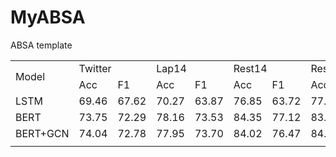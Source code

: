 # MyABSA

ABSA template

<table>
    <tr>
        <td rowspan="2">Model</td>
        <td colspan="2">Twitter</td>
        <td colspan="2">Lap14</td>
        <td colspan="2">Rest14</td>
        <td colspan="2">Rest15</td>
        <td colspan="2">Rest16</td>
    </tr>
    <tr>
        <td>Acc</td>
        <td>F1</td>
        <td>Acc</td>
        <td>F1</td>
        <td>Acc</td>
        <td>F1</td>
        <td>Acc</td>
        <td>F1</td>
        <td>Acc</td>
        <td>F1</td>
    </tr>
    <tr>
        <td>LSTM</td>
        <td>69.46</td>
        <td>67.62</td>
        <td>70.27</td>
        <td>63.87</td>
        <td>76.85</td>
        <td>63.72</td>
        <td>77.24</td>
        <td>54.79</td>
        <td>85.61</td>
        <td>57.56</td>
    </tr>
    <tr>
        <td>BERT</td>
        <td>73.75</td>
        <td>72.29</td>
        <td>78.16</td>
        <td>73.53</td>
        <td>84.35</td>
        <td>77.12</td>
        <td>83.09</td>
        <td>68.81</td>
        <td>90.75</td>
        <td>77.50</td>
    </tr>
    <tr>
        <td>BERT+GCN</td>
        <td>74.04</td>
        <td>72.78</td>
        <td>77.95</td>
        <td>73.70</td>
        <td>84.02</td>
        <td>76.47</td>
        <td>84.93</td>
        <td>73.15</td>
        <td>91.61</td>
        <td>78.00</td>
    </tr>
    <tr>
        <td></td>
        <td></td>
        <td></td>
        <td></td>
        <td></td>
        <td></td>
        <td></td>
        <td></td>
        <td></td>
        <td></td>
        <td></td>
    </tr>
    

</table>

